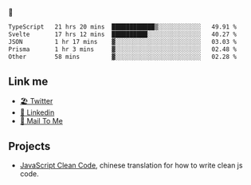🤔


<!--START_SECTION:waka-->

```txt
TypeScript   21 hrs 20 mins  ████████████▒░░░░░░░░░░░░   49.91 %
Svelte       17 hrs 12 mins  ██████████░░░░░░░░░░░░░░░   40.27 %
JSON         1 hr 17 mins    ▓░░░░░░░░░░░░░░░░░░░░░░░░   03.03 %
Prisma       1 hr 3 mins     ▓░░░░░░░░░░░░░░░░░░░░░░░░   02.48 %
Other        58 mins         ▓░░░░░░░░░░░░░░░░░░░░░░░░   02.28 %
```

<!--END_SECTION:waka-->

## Link me

- [🏖️ Twitter](https://twitter.com/yuetong3yu)
- [🧳 Linkedin](https://www.linkedin.com/in/yuetong3yu)
- [📧 Mail To Me](mailto:yuetong3yu@gmail.com)


## Projects 

- [JavaScript Clean Code](https://js-clean-code-cn.vercel.app/), chinese translation for how to write clean js code.
